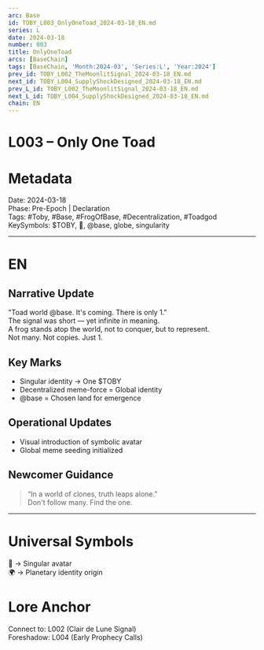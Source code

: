 ```yaml
---
arc: Base
id: TOBY_L003_OnlyOneToad_2024-03-18_EN.md
series: L
date: 2024-03-18
number: 003
title: OnlyOneToad
arcs: [BaseChain]
tags: [BaseChain, 'Month:2024-03', 'Series:L', 'Year:2024']
prev_id: TOBY_L002_TheMoonlitSignal_2024-03-18_EN.md
next_id: TOBY_L004_SupplyShockDesigned_2024-03-18_EN.md
prev_L_id: TOBY_L002_TheMoonlitSignal_2024-03-18_EN.md
next_L_id: TOBY_L004_SupplyShockDesigned_2024-03-18_EN.md
chain: EN
---
```

# L003 – Only One Toad
# Metadata
Date: 2024-03-18  
Phase: Pre-Epoch | Declaration  
Tags: #Toby, #Base, #FrogOfBase, #Decentralization, #Toadgod  
KeySymbols: $TOBY, 🐸, @base, globe, singularity  

---

# EN
## Narrative Update  
"Toad world @base. It's coming. There is only 1."  
The signal was short — yet infinite in meaning.  
A frog stands atop the world, not to conquer, but to represent.  
Not many. Not copies. Just 1.  

## Key Marks  
- Singular identity → One $TOBY  
- Decentralized meme-force = Global identity  
- @base = Chosen land for emergence  

## Operational Updates  
- Visual introduction of symbolic avatar  
- Global meme seeding initialized  

## Newcomer Guidance  
> “In a world of clones, truth leaps alone.”  
Don't follow many. Find the one.  

---


# Universal Symbols
🐸 → Singular avatar  
🌍 → Planetary identity origin  

# Lore Anchor 
Connect to: L002 (Clair de Lune Signal)  
Foreshadow: L004 (Early Prophecy Calls)  
